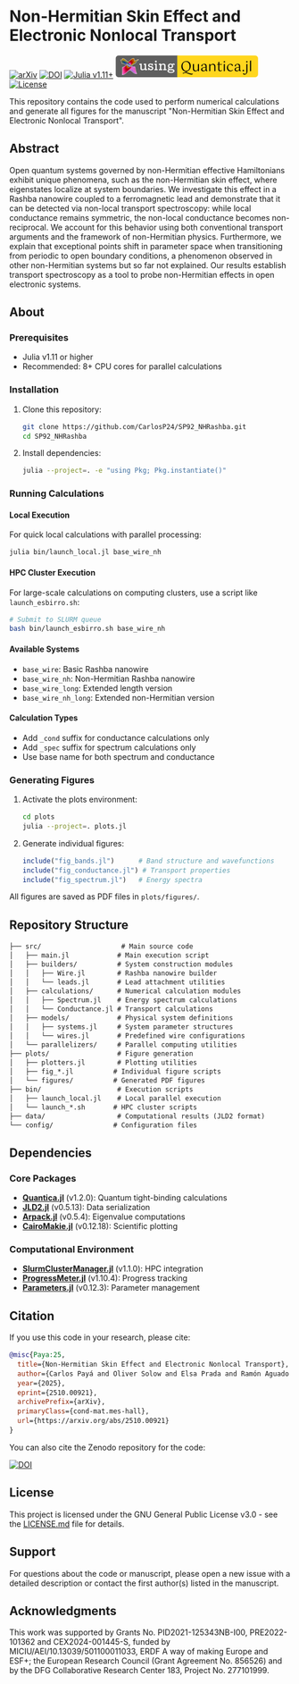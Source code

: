 # Non-Hermitian Skin Effect and Electronic Nonlocal Transport

[![arXiv](https://img.shields.io/badge/arXiv-2510.00921-b31b1b.svg)](https://arxiv.org/abs/2510.00921)
[![DOI](https://zenodo.org/badge/966776654.svg)](https://doi.org/10.5281/zenodo.17243672)
[![Julia v1.11+](https://img.shields.io/badge/Julia-v1.11+-blue.svg)](https://julialang.org/)
[![Quantica badge](https://raw.githubusercontent.com/pablosanjose/Quantica.jl/master/docs/src/assets/badge.svg)](https://github.com/pablosanjose/Quantica.jl)
[![License](https://img.shields.io/badge/License-GPL--3.0-blue.svg)](LICENSE.md)

This repository contains the code used to perform numerical calculations and generate all figures for the manuscript "Non-Hermitian Skin Effect and Electronic Nonlocal Transport".

## Abstract

Open quantum systems governed by non-Hermitian effective Hamiltonians exhibit unique phenomena, such as the non-Hermitian skin effect, where eigenstates localize at system boundaries. We investigate this effect in a Rashba nanowire coupled to a ferromagnetic lead and demonstrate that it can be detected via non-local transport spectroscopy: while local conductance remains symmetric, the non-local conductance becomes non-reciprocal. We account for this behavior using both conventional transport arguments and the framework of non-Hermitian physics. Furthermore, we explain that exceptional points shift in parameter space when transitioning from periodic to open boundary conditions, a phenomenon observed in other non-Hermitian systems but so far not explained. Our results establish transport spectroscopy as a tool to probe non-Hermitian effects in open electronic systems.

## About

### Prerequisites

- Julia v1.11 or higher
- Recommended: 8+ CPU cores for parallel calculations

### Installation

1. Clone this repository:

   ```bash
   git clone https://github.com/CarlosP24/SP92_NHRashba.git
   cd SP92_NHRashba
   ```

2. Install dependencies:

   ```bash
   julia --project=. -e "using Pkg; Pkg.instantiate()"
   ```

### Running Calculations

#### Local Execution

For quick local calculations with parallel processing:

```bash
julia bin/launch_local.jl base_wire_nh
```

#### HPC Cluster Execution

For large-scale calculations on computing clusters, use a script like `launch_esbirro.sh`:

```bash
# Submit to SLURM queue
bash bin/launch_esbirro.sh base_wire_nh
```

#### Available Systems

- `base_wire`: Basic Rashba nanowire
- `base_wire_nh`: Non-Hermitian Rashba nanowire
- `base_wire_long`: Extended length version
- `base_wire_nh_long`: Extended non-Hermitian version

#### Calculation Types

- Add `_cond` suffix for conductance calculations only
- Add `_spec` suffix for spectrum calculations only
- Use base name for both spectrum and conductance

### Generating Figures

1. Activate the plots environment:

   ```bash
   cd plots
   julia --project=. plots.jl
   ```

2. Generate individual figures:

   ```julia
   include("fig_bands.jl")      # Band structure and wavefunctions
   include("fig_conductance.jl") # Transport properties
   include("fig_spectrum.jl")   # Energy spectra
   ```

All figures are saved as PDF files in `plots/figures/`.

## Repository Structure

```text
├── src/                    # Main source code
│   ├── main.jl            # Main execution script
│   ├── builders/          # System construction modules
│   │   ├── Wire.jl        # Rashba nanowire builder
│   │   └── leads.jl       # Lead attachment utilities
│   ├── calculations/      # Numerical calculation modules
│   │   ├── Spectrum.jl    # Energy spectrum calculations
│   │   └── Conductance.jl # Transport calculations
│   ├── models/            # Physical system definitions
│   │   ├── systems.jl     # System parameter structures
│   │   └── wires.jl       # Predefined wire configurations
│   └── parallelizers/     # Parallel computing utilities
├── plots/                 # Figure generation
│   ├── plotters.jl        # Plotting utilities
│   ├── fig_*.jl          # Individual figure scripts
│   └── figures/          # Generated PDF figures
├── bin/                   # Execution scripts
│   ├── launch_local.jl    # Local parallel execution
│   └── launch_*.sh       # HPC cluster scripts
├── data/                  # Computational results (JLD2 format)
└── config/               # Configuration files
```

## Dependencies

### Core Packages

- **[Quantica.jl](https://github.com/pablosanjose/Quantica.jl)** (v1.2.0): Quantum tight-binding calculations
- **[JLD2.jl](https://github.com/JuliaIO/JLD2.jl)** (v0.5.13): Data serialization
- **[Arpack.jl](https://github.com/JuliaLinearAlgebra/Arpack.jl)** (v0.5.4): Eigenvalue computations
- **[CairoMakie.jl](https://github.com/JuliaPlots/Makie.jl)** (v0.12.18): Scientific plotting

### Computational Environment

- **[SlurmClusterManager.jl](https://github.com/JuliaParallel/SlurmClusterManager.jl)** (v1.1.0): HPC integration
- **[ProgressMeter.jl](https://github.com/timholy/ProgressMeter.jl)** (v1.10.4): Progress tracking
- **[Parameters.jl](https://github.com/mauro3/Parameters.jl)** (v0.12.3): Parameter management

## Citation

If you use this code in your research, please cite:

```bibtex
@misc{Paya:25,
  title={Non-Hermitian Skin Effect and Electronic Nonlocal Transport}, 
  author={Carlos Payá and Oliver Solow and Elsa Prada and Ramón Aguado and Karsten Flensberg},
  year={2025},
  eprint={2510.00921},
  archivePrefix={arXiv},
  primaryClass={cond-mat.mes-hall},
  url={https://arxiv.org/abs/2510.00921}
}
```

You can also cite the Zenodo repository for the code:

[![DOI](https://zenodo.org/badge/966776654.svg)](https://doi.org/10.5281/zenodo.17243672)

## License

This project is licensed under the GNU General Public License v3.0 - see the [LICENSE.md](LICENSE.md) file for details.

## Support

For questions about the code or manuscript, please open a new issue with a detailed description or contact the first author(s) listed in the manuscript.

## Acknowledgments

This work was supported by Grants No. PID2021-125343NB-I00, PRE2022-101362 and CEX2024-001445-S, funded by MICIU/AEI/10.13039/501100011033, ERDF A way of making Europe and ESF+; the European Research Council (Grant Agreement No. 856526) and by the DFG Collaborative Research Center 183, Project No. 277101999. 
